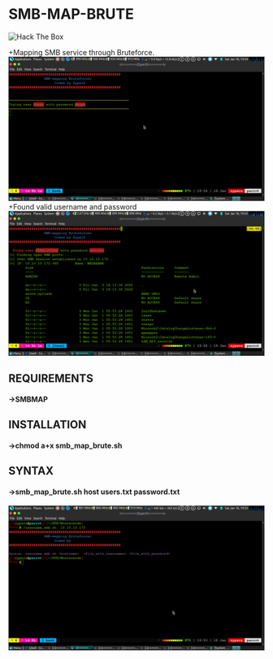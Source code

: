 # <h1>SMB-MAP-BRUTE</h1>                       <img src="https://www.hackthebox.eu/badge/image/5943" alt="Hack The Box">

+Mapping SMB service through Bruteforce.
![Test Image 1](brute.png)
+Found valid username and password
![Test Image 2](gotit.png)
<h2>REQUIREMENTS</H2>
<H4>->SMBMAP</H4>

<H2>INSTALLATION</H2>
<H4>->chmod a+x smb_map_brute.sh</h4>

<H2>SYNTAX</H2>
<H4>->smb_map_brute.sh host users.txt password.txt <H4>

![Test Image 3](syntax.png)
